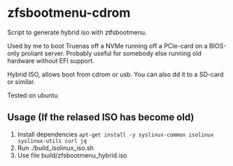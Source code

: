 # zfsbootmenu-cdrom
Script to generate hybrid iso with ztfsbootmenu. 

Used by me to boot Truenas off a NVMe running off a PCIe-card on a BIOS-only proliant server.
Probably useful for somebody else running old hardware without EFI support.

Hybrid ISO, allows boot from cdrom or usb. You can also dd it to a SD-card or similar.

Tested on ubuntu

## Usage (If the relased ISO has become old)
1. Install dependencies `apt-get install -y syslinux-common isolinux syslinux-utils curl jq`
2. Run ./build_isolinux_iso.sh
3. Use file build/zfsbootmenu_hybrid.iso
